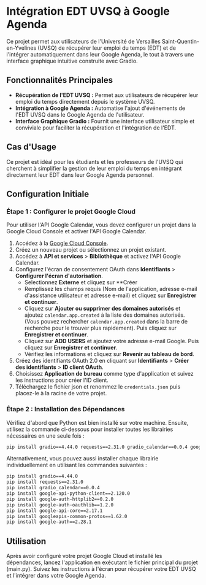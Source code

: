 # Intégration EDT UVSQ à Google Agenda

Ce projet permet aux utilisateurs de l'Université de Versailles Saint-Quentin-en-Yvelines (UVSQ) de récupérer leur emploi du temps (EDT) et de l'intégrer automatiquement dans leur Google Agenda, le tout à travers une interface graphique intuitive construite avec Gradio.

## Fonctionnalités Principales

- **Récupération de l'EDT UVSQ :** Permet aux utilisateurs de récupérer leur emploi du temps directement depuis le système UVSQ.
- **Intégration à Google Agenda :** Automatise l'ajout d'événements de l'EDT UVSQ dans le Google Agenda de l'utilisateur.
- **Interface Graphique Gradio :** Fournit une interface utilisateur simple et conviviale pour faciliter la récupération et l'intégration de l'EDT.

## Cas d'Usage

Ce projet est idéal pour les étudiants et les professeurs de l'UVSQ qui cherchent à simplifier la gestion de leur emploi du temps en intégrant directement leur EDT dans leur Google Agenda personnel.

## Configuration Initiale

### Étape 1 : Configurer le projet Google Cloud

Pour utiliser l'API Google Calendar, vous devez configurer un projet dans la Google Cloud Console et activer l'API Google Calendar.

1. Accédez à la [Google Cloud Console](https://console.cloud.google.com/).
2. Créez un nouveau projet ou sélectionnez un projet existant.
3. Accédez à **API et services** > **Bibliothèque** et activez l'API Google Calendar.
4. Configurez l'écran de consentement OAuth dans **Identifiants** > **Configurer l'écran d'autorisation**.
   * Selectionnez **Externe** et cliquez sur **Créer
   * Remplissez les champs requis (Nom de l'application, adresse e-mail d'assistance utilisateur et adresse e-mail) et cliquez sur **Enregistrer et continuer**.
   * Cliquez sur **Ajouter ou supprimer des domaines autorisés** et ajoutez `calendar.app.created` à la liste des domaines autorisés. (Vous pouvez rechercher `calendar.app.created` dans la barre de recherche pour le trouver plus rapidement). Puis cliquez sur **Enregistrer et continuer**.
   * Cliquez sur **ADD USERS** et ajoutez votre adresse e-mail Google. Puis cliquez sur **Enregistrer et continuer**.
   * Vérifiez les informations et cliquez sur **Revenir au tableau de bord**.
5. Créez des identifiants OAuth 2.0 en cliquant sur **Identifiants** > **Créer des identifiants** > **ID client OAuth**.
6. Choisissez **Application de bureau** comme type d'application et suivez les instructions pour créer l'ID client.
7. Téléchargez le fichier json et renommez le `credentials.json` puis placez-le à la racine de votre projet.

### Étape 2 : Installation des Dépendances

Vérifiez d'abord que Python est bien installé sur votre machine. Ensuite, utilisez la commande ci-dessous pour installer toutes les librairies nécessaires en une seule fois :

```bash
pip install gradio==4.44.0 requests==2.31.0 gradio_calendar==0.0.4 google-api-python-client==2.120.0 google-auth-httplib2==0.2.0 google-auth-oauthlib==1.2.0 google-api-core==2.17.1 googleapis-common-protos==1.62.0 google-auth==2.28.1
```

Alternativement, vous pouvez aussi installer chaque librairie individuellement en utilisant les commandes suivantes :

```bash
pip install gradio==4.44.0
pip install requests==2.31.0
pip install gradio_calendar==0.0.4
pip install google-api-python-client==2.120.0
pip install google-auth-httplib2==0.2.0
pip install google-auth-oauthlib==1.2.0
pip install google-api-core==2.17.1
pip install googleapis-common-protos==1.62.0
pip install google-auth==2.28.1
```

## Utilisation

Après avoir configuré votre projet Google Cloud et installé les dépendances, lancez l'application en exécutant le fichier principal du projet (main.py). Suivez les instructions à l'écran pour récupérer votre EDT UVSQ et l'intégrer dans votre Google Agenda.

